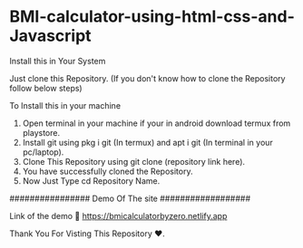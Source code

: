 # BMI-calculator-using-html-css-and-Javascript

Install this in Your System

Just clone this Repository. (If you don't know how to clone the Repository follow below steps)

To Install this in your machine

1) Open terminal in your machine if your in android download termux from playstore.
2) Install git using pkg i git (In termux) and apt i git (In terminal in your pc/laptop).
3) Clone This Repository using git clone (repository link here).
4) You have successfully cloned the Repository.
5) Now Just Type cd Repository Name.

################ Demo Of The site ##################

Link of the demo 📢 https://bmicalculatorbyzero.netlify.app

Thank You For Visting This Repository ❤. 
